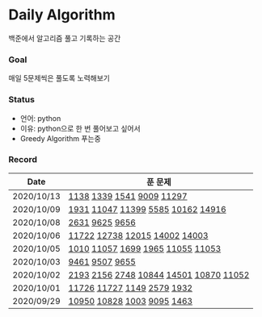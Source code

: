 # Daily Algorithm

백준에서 알고리즘 풀고 기록하는 공간

### Goal

매일 5문제씩은 풀도록 노력해보기

### Status

- 언어: python
- 이유: python으로 한 번 풀어보고 싶어서
- Greedy Algorithm 푸는중

### Record

| Date       | 푼 문제                                                                                                                                           |
| ---------- | ------------------------------------------------------------------------------------------------------------------------------------------------- |
| 2020/10/13 | [1138](Greedy/1138.py) [1339](Greedy/1339.py) [1541](Greedy/1541.py) [9009](Greedy/9009.py) [11297](Greedy/11297.py)                              |
| 2020/10/09 | [1931](Greedy/1931.py) [11047](Greedy/11047.py) [11399](Greedy/11399.py) [5585](Greedy/5585.py) [10162](Greedy/10162.py) [14916](Greedy/14916.py) |
| 2020/10/08 | [2631](DP/2631.py) [9625](DP/9625.py) [9656](DP/9656.py)                                                                                          |
| 2020/10/06 | [11722](DP/11722.py) [12738](DP/12738.py) [12015](DP/12015.py) [14002](DP/14002.py) [14003](DP/14003.py)                                          |
| 2020/10/05 | [1010](DP/1010.py) [11057](DP/11057.py) [1699](DP/1699.py) [1965](DP/1965.py) [11055](DP/11055.py) [11053](DP/11053.py)                           |
| 2020/10/03 | [9461](DP/9461.py) [9507](DP/9507.py) [9655](9655.py)                                                                                             |
| 2020/10/02 | [2193](DP/2193.py) [2156](DP/2156.py) [2748](DP/2748.py) [10844](DP/10844.py) [14501](DP/14501.py)  [10870](DP/10870.py) [11052](DP/11052.py)     |
| 2020/10/01 | [11726](DP/11726.py) [11727](Dp/11727.py) [1149](DP/1149.py) [2579](DP/2579.py) [1932](DP/1932.py)                                                |
| 2020/09/29 | [10950](DP/10950.py) [10828](DP/10828.py) [1003](DP/1003.py) [9095](DP/9095.py) [1463](DP/1463.py)                                                |